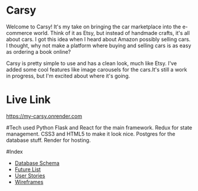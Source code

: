 # Carsy

Welcome to Carsy! It's my take on bringing the car marketplace into the e-commerce world. Think of it as Etsy, but instead of handmade crafts, it's all about cars. I got this idea when I heard about Amazon possibly selling cars. I thought, why not make a platform where buying and selling cars is as easy as ordering a book online?

Carsy is pretty simple to use and has a clean look, much like Etsy. I've added some cool features like image carousels for the cars.It's still a work in progress, but I'm excited about where it's going.

# Live Link
https://my-carsy.onrender.com

#Tech used
    Python Flask and React for the main framework.
    Redux for state management.
    CSS3 and HTML5 to make it look nice.
    Postgres for the database stuff.
    Render for hosting.

#Index
- [Database Schema][database-schema]
- [Future List][future-list]
- [User Stories][user-stories]
- [Wireframes][wireframes]

<!-- Reference-style link definitions -->
[database-schema]: https://github.com/Azadcelik/project-trial/wiki/Database-Schema
[future-list]: https://github.com/Azadcelik/project-trial/wiki/Future-List
[user-stories]: https://github.com/Azadcelik/project-trial/wiki/User-Stories
[wireframes]: https://github.com/Azadcelik/project-trial/wiki/Wireframes
